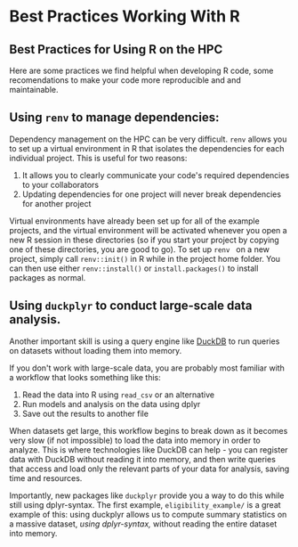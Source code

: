 # Best Practices Working With R

## Best Practices for Using R on the HPC

Here are some practices we find helpful when developing R code, some
recomendations to make your code more reproducible and and maintainable.

## Using `renv` to manage dependencies:

Dependency management on the HPC can be very difficult. `renv` allows you to
set up a virtual environment in R that isolates the dependencies for each
individual project. This is useful for two reasons:

1) It allows you to clearly communicate your code's required dependencies to your collaborators
2) Updating dependencies for one project will never break dependencies for another project

Virtual environments have already been set up for all of the example projects, and the virtual environment will be activated whenever you open a new R session in these directories (so if you start your project by copying one of these directories, you are good to go).
To set up `renv ` on a new project, simply call `renv::init()` in R while in the project home folder. You can then use either `renv::install()` or `install.packages()` to install packages as normal.

## Using `duckplyr` to conduct large-scale data analysis.

Another important skill is using a query engine like
[DuckDB](https://duckdb.org/) to run queries on datasets without loading them
into memory.

If you don't work with large-scale data, you are probably most familiar with a
workflow that looks something like this:

1) Read the data into R using `read_csv` or an alternative
2) Run models and analysis on the data using dplyr
3) Save out the results to another file

When datasets get large, this workflow begins to break down as it becomes very
slow (if not impossible) to load the data into memory in order to analyze. This
is where technologies like DuckDB can help - you can register data with DuckDB
without reading it into memory, and then write queries that access and load
only the relevant parts of your data for analysis, saving time and resources.

Importantly, new packages like `duckplyr` provide you a way to do this while
still using dplyr-syntax. The first example, `eligibility_example/` is a great
example of this: using duckplyr allows us to compute summary statistics on a
massive dataset, *using dplyr-syntax,*  without reading the entire dataset into
memory.



